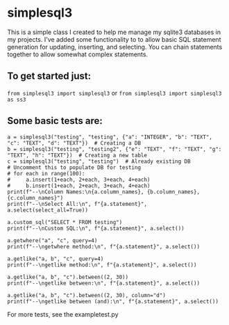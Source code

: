 # simplesql3
This is a simple class I created to help me manage my sqlite3 databases in my projects. I've added some functionality to
to allow basic SQL statement generation for updating, inserting, and selecting. You can chain statements together to allow
somewhat complex statements.

## To get started just:
`from simplesql3 import simplesql3`
or
`from simplesql3 import simplesql3 as ss3`

## Some basic tests are:
```database_name, table_name, columns_dict
a = simplesql3("testing", "testing", {"a": "INTEGER", "b": "TEXT", "c": "TEXT", "d": "TEXT"})  # Creating a DB
b = simplesql3("testing", "testing2", {"e": "TEXT", "f": "TEXT", "g": "TEXT", "h": "TEXT"})  # Creating a new table
c = simplesql3("testing", "testing")  # Already existing DB
# Uncomment this to populate DB for testing
# for each in range(100):
#     a.insert(1+each, 2+each, 3+each, 4+each)
#     b.insert(1+each, 2+each, 3+each, 4+each)
print(f"--\nColumn Names:\n{a.column_names}, {b.column_names}, {c.column_names}")
print(f"--\nSelect All:\n", f"{a.statement}", a.select(select_all=True))

a.custom_sql("SELECT * FROM testing")
print(f"--\nCustom SQL:\n", f"{a.statement}", a.select())

a.getwhere("a", "c", query=4)
print(f"--\ngetwhere method:\n", f"{a.statement}", a.select())

a.getlike("a, b", "c", query=4)
print(f"--\ngetlike method:\n", f"{a.statement}", a.select())

a.getlike("a, b", "c").between((2, 30))
print(f"--\ngetlike between:\n", f"{a.statement}", a.select())

a.getlike("a, b", "c").between((2, 30), column="d")
print(f"--\ngetlike between (and):\n", f"{a.statement}", a.select())
```

For more tests, see the exampletest.py
